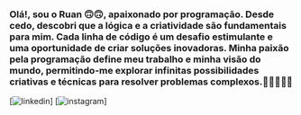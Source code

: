 ### Olá!, sou o Ruan 🙃🙃, apaixonado por programação. Desde cedo, descobri que a lógica e a criatividade são fundamentais para mim. Cada linha de código é um desafio estimulante e uma oportunidade de criar soluções inovadoras. Minha paixão pela programação define meu trabalho e minha visão do mundo, permitindo-me explorar infinitas possibilidades criativas e técnicas para resolver problemas complexos.💸💸🚀🚀🚀

[![linkedin](https://img.shields.io/badge/LinkedIn-0077B5?style=for-the-badge&logo=linkedin&logoColor=white)]
[![instagram](https://img.shields.io/badge/Instagram-E4405F?style=for-the-badge&logo=instagram&logoColor=white)]

